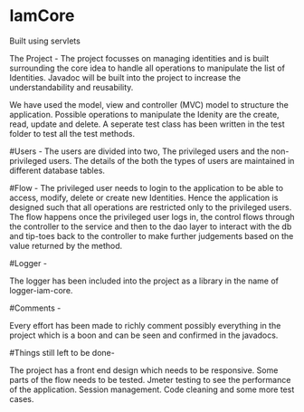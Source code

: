 # IamCore

Built using servlets

The Project -
The project focusses on managing identities and is built surrounding the core idea to handle all operations to manipulate the list of Identities. Javadoc will be built into the project to increase the understandability and reusability. 

We have used the model, view and controller (MVC) model to structure the application. Possible operations to manipulate the Idenity are the create, read, update and delete. A seperate test class has been written in the test folder to test all the test methods. 

#Users -
The users are divided into two, The privileged users and the non-privileged users. The details of the both the types of users are maintained in different database tables. 

#Flow -
The privileged user needs to login to the application to be able to access, modify, delete or create new Identities. Hence the application is designed such that all operations are restricted only to the privileged users. The flow happens once the privileged user logs in, the control flows through the controller to the service and then to the dao layer to interact with the db and tip-toes back to the controller to make further judgements based on the value returned by the method.

#Logger -

The logger has been included into the project as a library in the name of logger-iam-core.

#Comments -

Every effort has been made to richly comment possibly everything in the project which is a boon and can be seen and confirmed in the javadocs.

#Things still left to be done- 

The project has a front end design which needs to be responsive. 
Some parts of the flow needs to be tested.
Jmeter testing to see the performance of the application.
Session management.
Code cleaning and some more test cases.

